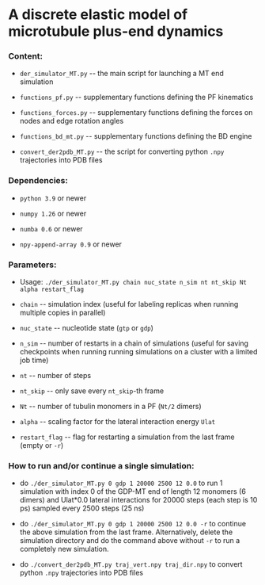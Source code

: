 # A discrete elastic model of microtubule plus-end dynamics

### Content:

* `der_simulator_MT.py` -- the main script for launching a MT end simulation

* `functions_pf.py` -- supplementary functions defining the PF kinematics

* `functions_forces.py` -- supplementary functions defining the forces on nodes and edge rotation angles

* `functions_bd_mt.py` -- supplementary functions defining the BD engine

* `convert_der2pdb_MT.py` -- the script for converting python `.npy` trajectories into PDB files

### Dependencies:

* `python 3.9` or newer

* `numpy 1.26` or newer

* `numba 0.6` or newer

* `npy-append-array 0.9` or newer

### Parameters:

* Usage: `./der_simulator_MT.py chain nuc_state n_sim nt nt_skip Nt alpha restart_flag`

* `chain` -- simulation index (useful for labeling replicas when running multiple copies in parallel)

* `nuc_state` -- nucleotide state (`gtp` or `gdp`)

* `n_sim` -- number of restarts in a chain of simulations (useful for saving checkpoints when running
             running simulations on a cluster with a limited job time)

* `nt` -- number of steps

* `nt_skip` -- only save every `nt_skip`-th frame

* `Nt` -- number of tubulin monomers in a PF (`Nt/2` dimers)

* `alpha` -- scaling factor for the lateral interaction energy `Ulat`

* `restart_flag` -- flag for restarting a simulation from the last frame (empty or `-r`)

### How to run and/or continue a single simulation:

* do `./der_simulator_MT.py 0 gdp 1 20000 2500 12 0.0` to run 1 simulation with index 0 of the GDP-MT
  end of length 12 monomers (6 dimers) and Ulat*0.0 lateral interactions for 20000 steps (each step is
  10 ps) sampled every 2500 steps (25 ns)

* do `./der_simulator_MT.py 0 gdp 1 20000 2500 12 0.0 -r` to continue the above simulation from the
  last frame. Alternatively, delete the simulation directory and do the command above without `-r` to
  run a completely new simulation.

* do `./convert_der2pdb_MT.py traj_vert.npy traj_dir.npy` to convert python `.npy` trajectories into
  PDB files
